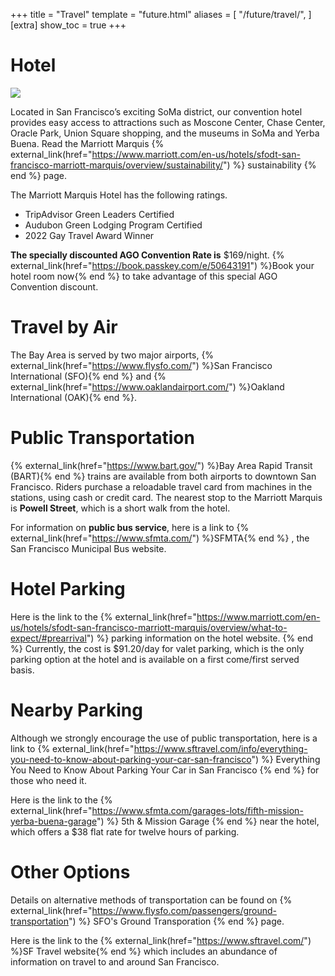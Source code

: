 +++
title = "Travel"
template = "future.html"
aliases = [
  "/future/travel/",
]
[extra]
show_toc = true
+++

# Hotel

<div class="centered">
<img class="framed-photo not-too-big" src="/img/marriott-marquis.jpg">
</div>

Located in San Francisco’s exciting SoMa district, our convention hotel provides easy access to
attractions such as Moscone Center, Chase Center, Oracle Park, Union Square shopping, and the
museums in SoMa and Yerba Buena. Read the Marriott Marquis
{% external_link(href="https://www.marriott.com/en-us/hotels/sfodt-san-francisco-marriott-marquis/overview/sustainability/") %}
sustainability
{% end %}
page.

The Marriott Marquis Hotel has the following ratings.
* TripAdvisor Green Leaders Certified
* Audubon Green Lodging Program Certified
* 2022 Gay Travel Award Winner

**The specially discounted AGO Convention Rate is** $169/night.
{% external_link(href="https://book.passkey.com/e/50643191") %}Book your hotel room now{% end %}
to take advantage of this special AGO Convention discount.

# Travel by Air

The Bay Area is served by two major airports,
{% external_link(href="https://www.flysfo.com/") %}San Francisco International (SFO){% end %}
and
{% external_link(href="https://www.oaklandairport.com/") %}Oakland International (OAK){% end %}.

# Public Transportation

{% external_link(href="https://www.bart.gov/") %}Bay Area Rapid Transit (BART){% end %}
trains are available from both airports to downtown San Francisco. Riders purchase a reloadable
travel card from machines in the stations, using cash or credit card. The nearest stop to the
Marriott Marquis is **Powell Street**, which is a short walk from the hotel.

For information on **public bus service**, here is a link to
{% external_link(href="https://www.sfmta.com/") %}SFMTA{% end %}
, the San Francisco Municipal Bus website.

# Hotel Parking

Here is the link to the
{% external_link(href="https://www.marriott.com/en-us/hotels/sfodt-san-francisco-marriott-marquis/overview/what-to-expect/#prearrival") %}
parking information on the hotel website.
{% end %}
Currently, the cost is $91.20/day for valet parking, which is the only parking option at the hotel
and is available on a first come/first served basis.

# Nearby Parking

Although we strongly encourage the use of public transportation, here is a link to
{% external_link(href="https://www.sftravel.com/info/everything-you-need-to-know-about-parking-your-car-san-francisco") %}
Everything You Need to Know About Parking Your Car in San Francisco
{% end %}
for those who need it.

Here is the link to the
{% external_link(href="https://www.sfmta.com/garages-lots/fifth-mission-yerba-buena-garage") %}
5th & Mission Garage
{% end %}
near the hotel, which offers a $38 flat rate for twelve hours of parking.

# Other Options

Details on alternative methods of transportation can be found on
{% external_link(href="https://www.flysfo.com/passengers/ground-transportation") %}
SFO's Ground Transporation
{% end %}
page.

Here is the link to the
{% external_link(href="https://www.sftravel.com/") %}SF Travel website{% end %}
which includes an abundance of information on travel to and around San Francisco.

<div class="bottom-ad">
  <div class="bottom-ad-placeholder"></div>
</div>
